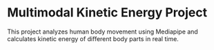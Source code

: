 # Multimodal Kinetic Energy Project

This project analyzes human body movement using Mediapipe and calculates kinetic energy of different body parts in real time.
